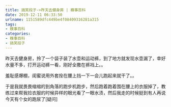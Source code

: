 ```yaml
---
title: 搞笑段子->昨天去健身房 | 糗事百科
date: 2019-12-11 06:33:50
urlname: 1151589dfc449be4f08409316281a315
tags: 
- 糗事百科
categories:
- 糗事百科
- 搞笑段子
---
```

昨天去健身房，拎了一个袋子装了水壶和运动裤，到了地方就发现水壶漏了，幸好水量不多，打开运动裤一看，刚好全撒在裤裆上。。

羞耻感爆棚，闺蜜说用外套拴在腰上挡一下一会儿跑起来就干了。。

于是我就畏畏缩缩的到角落的跑步机跑步，然后跑着跑着围在腰上的衣服掉了，教练过来帮我捡衣服的时候异样的眼光看了一眼水渍，然后我走的时候挺到有人再说今天有个女的跑尿了[疑问]


